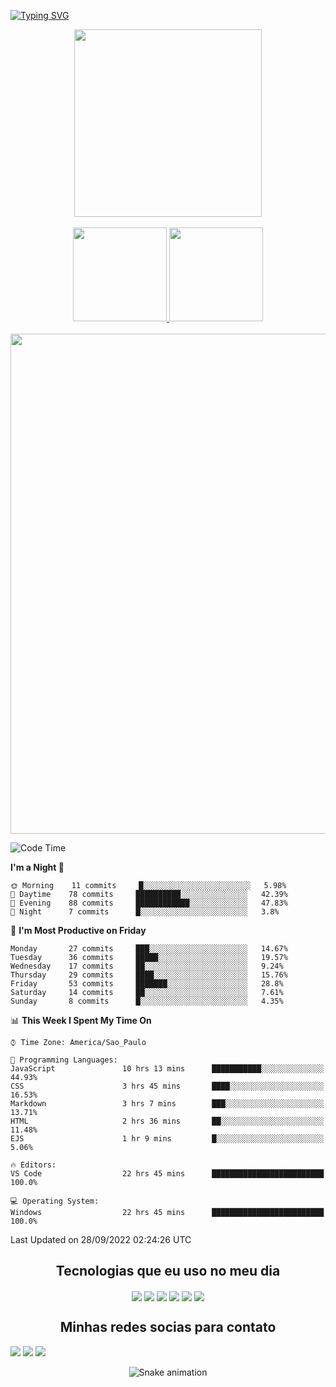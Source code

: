 [![Typing SVG](https://readme-typing-svg.herokuapp.com/?color=414a4c&size=35&center=true&vCenter=true&width=1000&lines=HELLO,+MY+NAME+is+Mario+Lucas;I%27m+21+years+old;Be+Welcome!+:%29)](https://git.io/typing-svg)


<div align="center">
<img height="300em"  src="https://user-images.githubusercontent.com/70382532/138322189-2db8df52-9dcb-40a0-88a8-c365466bd33d.gif"/>
</div>
</br>


<div align="center" >
  <a href="https://github.com/MarioLucas0">
    <img height="150em" src="https://github-readme-stats.vercel.app/api?username=MarioLucas0&count_private=true&include_all_commits=true&show_icons=true&theme=dracula&hide_border=false&show_owner=true"/>
    <img   height="150em" src="https://github-readme-stats.vercel.app/api/top-langs/?username=MarioLucas0&theme=dracula&hide_border=false&&layout=compact"/>
  </a>
</div>

<br/>
<div align="center" >
<a>
  <img width="800px" src="https://activity-graph.herokuapp.com/graph?username=MarioLucas0&bg_color=ffffff&color=000000&line=3AFC55&point=c64dff&area=true&hide_border=true" loading="lazy"/>
</a>
</div>

<!--START_SECTION:waka-->
![Code Time](http://img.shields.io/badge/Code%20Time-38%20hrs%209%20mins-blue)

**I'm a Night 🦉** 

```text
🌞 Morning    11 commits     █░░░░░░░░░░░░░░░░░░░░░░░░   5.98% 
🌆 Daytime    78 commits     ██████████░░░░░░░░░░░░░░░   42.39% 
🌃 Evening    88 commits     ████████████░░░░░░░░░░░░░   47.83% 
🌙 Night      7 commits      █░░░░░░░░░░░░░░░░░░░░░░░░   3.8%

```
📅 **I'm Most Productive on Friday** 

```text
Monday       27 commits     ███░░░░░░░░░░░░░░░░░░░░░░   14.67% 
Tuesday      36 commits     █████░░░░░░░░░░░░░░░░░░░░   19.57% 
Wednesday    17 commits     ██░░░░░░░░░░░░░░░░░░░░░░░   9.24% 
Thursday     29 commits     ████░░░░░░░░░░░░░░░░░░░░░   15.76% 
Friday       53 commits     ███████░░░░░░░░░░░░░░░░░░   28.8% 
Saturday     14 commits     ██░░░░░░░░░░░░░░░░░░░░░░░   7.61% 
Sunday       8 commits      █░░░░░░░░░░░░░░░░░░░░░░░░   4.35%

```


📊 **This Week I Spent My Time On** 

```text
⌚︎ Time Zone: America/Sao_Paulo

💬 Programming Languages: 
JavaScript               10 hrs 13 mins      ███████████░░░░░░░░░░░░░░   44.93% 
CSS                      3 hrs 45 mins       ████░░░░░░░░░░░░░░░░░░░░░   16.53% 
Markdown                 3 hrs 7 mins        ███░░░░░░░░░░░░░░░░░░░░░░   13.71% 
HTML                     2 hrs 36 mins       ██░░░░░░░░░░░░░░░░░░░░░░░   11.48% 
EJS                      1 hr 9 mins         █░░░░░░░░░░░░░░░░░░░░░░░░   5.06%

🔥 Editors: 
VS Code                  22 hrs 45 mins      █████████████████████████   100.0%

💻 Operating System: 
Windows                  22 hrs 45 mins      █████████████████████████   100.0%

```


 Last Updated on 28/09/2022 02:24:26 UTC
<!--END_SECTION:waka-->

<div align="center">
<h2>Tecnologias que eu uso no meu dia</h2>
</div>

<div align="center">
<img align="center" src="https://img.shields.io/badge/HTML5-E34F26?style=for-the-badge&logo=html5&logoColor=white">

<img align="center" src="https://img.shields.io/badge/CSS3-1572B6?style=for-the-badge&logo=css3&logoColor=white">

<img align="center" src="https://img.shields.io/badge/Sass-CC6699?style=for-the-badge&logo=sass&logoColor=white">

<img align="center"  src="https://img.shields.io/badge/JavaScript-F7DF1E?style=for-the-badge&logo=javascript&logoColor=black">

<img align="center" src="https://img.shields.io/badge/React-20232A?style=for-the-badge&logo=react&logoColor=61DAFB">
<img align="center" src="https://img.shields.io/badge/TypeScript-007ACC?style=for-the-badge&logo=typescript&logoColor=white">

</div>

<div align="center">
<h2>Minhas redes socias para contato</h2>
</div>

<div align="center" style="display: inline-block">
  <a href="https://www.instagram.com/m__lucaass/" target="_blank"><img src="https://img.shields.io/badge/-Instagram-%23E4405F?style=for-the-badge&logo=instagram&logoColor=white" target="_blank"></a> 
  <a href = "mariolucas.2000@outlook.com"><img src="https://img.shields.io/badge/-Gmail-%23333?style=for-the-badge&logo=gmail&logoColor=white" target="_blank"></a>
  <a href="https://www.linkedin.com/in/mario-lucas-9b11a1151/" target="_blank"><img src="https://img.shields.io/badge/-LinkedIn-%230077B5?style=for-the-badge&logo=linkedin&logoColor=white" target="_blank"></a> 
</div>

<div align="center">
  
  ![Snake animation](https://github.com/danielbped/danielbped/blob/output/github-contribution-grid-snake.svg)
  
</div>
